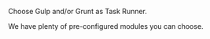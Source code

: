 Choose Gulp and/or Grunt as Task Runner. 

We have plenty of pre-configured modules you can choose. 